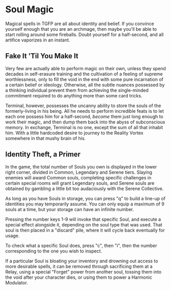 # Soul Magic

Magical spells in TGFP are all about identity and belief. If you convince yourself enough that you are an archmage, then maybe you'll be able to start rolling around some fireballs. Doubt yourself for a half-second, and all artifice vaporizes in an instant.

## Fake It 'Til You Make It

Very few are actually able to perform magic on their own, unless they spend decades in self-erasure training and the cultivation of a feeling of supreme worthlessness, only to fill the void in the end with some pure incarnation of a certain belief or ideology. Otherwise, all the subtle nuances possessed by a thinking individual prevent them from achieving the single-minded commitment required to do anything more than some card tricks.

Terminal, however, possesses the uncanny ability to store the souls of the formerly-living in his being. All he needs to perform incredible feats is to let each one possess him for a half-second, *become* them just long enough to work their magic, and then dump them back into the abyss of subconscious memory. In exchange, Terminal is no one, except the sum of all that inhabit him. With a little hardcoded desire to journey to the Reality Vortex somewhere in that mushy brain of his.

## Identity Theft, a Primer

In the game, the total number of Souls you own is displayed in the lower right corner, divided in Common, Legendary and Serene tiers. Slaying enemies will award Common souls, completing specific challenges in certain special rooms will grant Legendary souls, and Serene souls are obtained by gambling a little bit too audaciously with the Serene Collective.

As long as you have Souls in storage, you can press "q" to build a line-up of identities you may temporarily assume. You can only equip a maximum of 9 souls at a time, but your storage can have an infinite number.

Pressing the number keys 1-9 will invoke that specific Soul, and execute a special effect alongside it, depending on the soul type that was used. That soul is then placed in a "discard" pile, where it will cycle back eventually for usage.

To check what a specific Soul does, press "c", then "i", then the number corresponding to the one you wish to inspect.

If a particular Soul is bloating your inventory and drowning out access to more desirable spells, it can be removed through sacrificing them at a Relay, using a special "Forget" power from another soul, tossing them into the void after your character dies, or using them to power a Harmonic Modulator.
